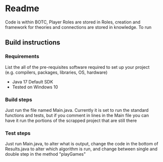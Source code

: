 # Readme

Code is within BOTC, Player Roles are stored in Roles, creation and framework for theories and connections are stored in knowledge. To run

## Build instructions

### Requirements

List the all of the pre-requisites software required to set up your project (e.g. compilers, packages, libraries, OS, hardware)

- Java 17 Default SDK
- Tested on Windows 10

### Build steps

Just run the file named Main.java. Currently it is set to run the standard functions and tests, but if you comment in lines in the Main file you can have it run the portions of the scrapped project that are still there

### Test steps

Just run Main.java, to alter what is output, change the code in the bottom of Results.java to alter which algorithm is run, and change between single and double step in the method "playGames"
